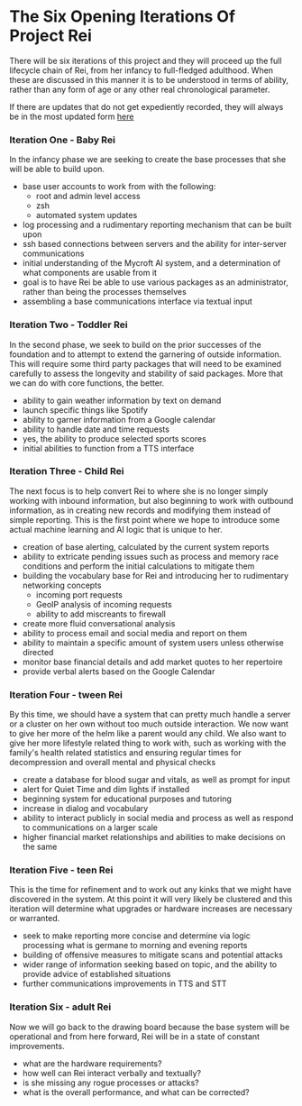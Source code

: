 # The Six Opening Iterations Of Project Rei

There will be six iterations of this project and they will proceed up the full
lifecycle chain of Rei, from her infancy to full-fledged adulthood. When these
are discussed in this manner it is to be understood in terms of ability, rather
than any form of age or any other real chronological parameter.

If there are updates that do not get expediently recorded, they will always be in the most updated form [here](https://annwn.wireheadmechanist.com/the-six-opening-iterations-of-project-rei/)

### Iteration One - Baby Rei

In the infancy phase we are seeking to create the base processes that she will
be able to build upon.

  - base user accounts to work from with the following:
    - root and admin level access
    - zsh
    - automated system updates
  - log processing and a rudimentary reporting mechanism that can be built upon
  - ssh based connections between servers and the ability for inter-server communications
  - initial understanding of the Mycroft AI system, and a determination of what components are usable from it
  - goal is to have Rei be able to use various packages as an administrator, rather than being the processes themselves
  - assembling a base communications interface via textual input

### Iteration Two - Toddler Rei

In the second phase, we seek to build on the prior successes of the foundation
and to attempt to extend the garnering of outside information. This will require
some third party packages that will need to be examined carefully to assess the
longevity and stability of said packages. More that we can do with core functions, the better.

  - ability to gain weather information by text on demand
  - launch specific things like Spotify
  - ability to garner information from a Google calendar
  - ability to handle date and time requests
  - yes, the ability to produce selected sports scores
  - initial abilities to function from a TTS interface

### Iteration Three - Child Rei

The next focus is to help convert Rei to where she is no longer simply working with inbound information, but also beginning to work with outbound information, as in creating new records and modifying them instead of simple reporting.
This is the first point where we hope to introduce some actual machine learning and AI logic that is unique to her.

  - creation of base alerting, calculated by the current system reports
  - ability to extricate pending issues such as process and memory race conditions and perform the initial calculations to mitigate them
  - building the vocabulary base for Rei and introducing her to rudimentary networking concepts
      - incoming port requests
      - GeoIP analysis of incoming requests
      - ability to add miscreants to firewall
  - create more fluid conversational analysis
  - ability to process email and social media and report on them
  - ability to maintain a specific amount of system users unless otherwise directed
  - monitor base financial details and add market quotes to her repertoire
  - provide verbal alerts based on the Google Calendar

### Iteration Four - tween Rei

By this time, we should have a system that can pretty much handle a server or a cluster on her own without too much outside interaction. We now want to give her more of the helm like a parent would any child.
We also want to give her more lifestyle related thing to work with, such as working with the family's health related statistics and ensuring regular times for decompression and overall mental and physical checks

  - create a database for blood sugar and vitals, as well as prompt for input
  - alert for Quiet Time and dim lights if installed
  - beginning system for educational purposes and tutoring
  - increase in dialog and vocabulary
  - ability to interact publicly in social media and process as well as respond to communications on a larger scale
  - higher financial market relationships and abilities to make decisions on the same

### Iteration Five - teen Rei

This is the time for refinement and to work out any kinks that we might have discovered in the system. At this point it will very likely be clustered and this iteration will determine what upgrades or hardware increases are necessary or warranted.

  - seek to make reporting more concise and determine via logic processing what is germane to morning and evening reports
  - building of offensive measures to mitigate scans and potential attacks
  - wider range of information seeking based on topic, and the ability to provide advice of established situations
  - further communications improvements in TTS and STT

### Iteration Six - adult Rei

Now we will go back to the drawing board because the base system will be operational and from here forward, Rei will be in a state of constant improvements.

  - what are the hardware requirements?
  - how well can Rei interact verbally and textually?
  - is she missing any rogue processes or attacks?
  - what is the overall performance, and what can be corrected?
